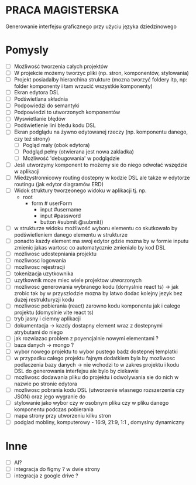 # PRACA MAGISTERSKA

Generowanie interfejsu graficznego przy użyciu języka dziedzinowego

# Pomysly

- [ ] Możliwość tworzenia całych projektów
- [ ] W projekcie możemy tworzyc pliki (np. stron, komponentów, stylowania)
- [ ] Projekt posiadalby hierarchina strukture (mozna tworzyć foldery itp, np: folder komponenty i tam wrzucić wszystkie komponenty)
- [ ] Ekran edytora DSL
- [ ] Podświetlana składnia
- [ ] Podpowiedzi do semantyki
- [ ] Podpowiedzi to utworzonych komponentów
- [ ] Wyswietlanie błędów
- [ ] Podświetlenie lini błedu kodu DSL
- [ ] Ekran podglądu na żywno edytowanej rzeczy (np. komponentu danego, czy też strony)
  - [ ] Pogląd mały (obok edytora)
  - [ ] Podgląd pełny (otwierana jest nowa zakladka)
  - [ ] Możliwość 'debugowania' w podglądzie
- [ ] Jeśli utworzymy komponent to możemy sie do niego odwołać wszędzie w aplikacji
- [ ] Miedzystronnicowy routing dostepny w kodzie DSL ale takze w edytorze routingu (jak edytor diagramów ERD)
- [ ] Widok struktury tworzeonego widoku w aplikacji tj. np.
  - root
    - form # userForm
      - input #username
      - input #password
      - button #submit @submit()
- [ ] w strukturze widoku możliwość wyboru elementu co skutkowało by podświetleniem danego elementu w strukturze
- [ ] ponadto kazdy element ma swoj edytor gdzie mozna by w formie inputu zmienic jakas wartosc co automatycznie zmienialo by kod DSL
- [ ] mozliwosc udostepniania projektu
- [ ] mozliwosc logowania
- [ ] mozliwosc rejestracji
- [ ] tokenizacja uzytkownika
- [ ] uzytkownik moze miec wiele projektow utworzonych
- [ ] mozliwosc generowania wybranego kodu (domyslnie react ts) -> jak zrobic tak by w przyszlodzie mozna by latwo dodac kolejny jezyk bez duzej restrukturyzji kodu
- [ ] mozliwosc pobierania (react) zarowno kodu komponentu jak i calego projektu (domyslnie vite react ts)
- [ ] tryb jasny i ciemny aplikacji
- [ ] dokumentacja -> kazdy dostapny element wraz z dostepnymi atrybutami do niego
- [ ] jak rozwiazac problem z poyencjalnie nowymi elementami ?
- [ ] baza danych -> mongo ?
- [ ] wybor nowego projektu to wybor pustego badz dostepnej templatki
- [ ] w przypadku calego projektu fajnym dodatkiem byla by mozliwosc podlaczenia bazy danych -> nie wchodzi to w zakres projektu i kodu DSL do generowania interfejsu ale bylo by ciekawie
- [ ] mozliwosc dodawania pliku do projektu i odwolywania sie do nich w nazwie po stronie edytora
- [ ] mozliwosc pobrania kodu DSL (utworzenie wlasnego rozszerzenia czy JSON) oraz jego wygranie do
- [ ] stylowanie jako wybor czy w osobnym pliku czy w pliku danego komponentu podczas pobierania
- [ ] mapa strony przy utworzeniu kilku stron
- [ ] podglad mobliny, komputerowy - 16:9, 21:9, 1:1 , domyslny dynamiczny

# Inne

- [ ] AI?
- [ ] integracja do figmy ? w dwie strony
- [ ] integracja z google drive ?
